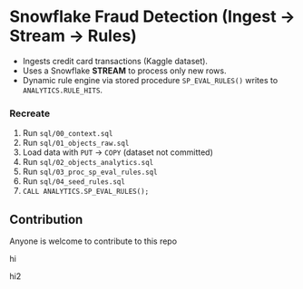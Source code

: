 ﻿# Snowflake Fraud Detection (Ingest → Stream → Rules)

- Ingests credit card transactions (Kaggle dataset).
- Uses a Snowflake **STREAM** to process only new rows.
- Dynamic rule engine via stored procedure `SP_EVAL_RULES()` writes to `ANALYTICS.RULE_HITS`.

### Recreate

1. Run `sql/00_context.sql`
2. Run `sql/01_objects_raw.sql`
3. Load data with `PUT` → `COPY` (dataset not committed)
4. Run `sql/02_objects_analytics.sql`
5. Run `sql/03_proc_sp_eval_rules.sql`
6. Run `sql/04_seed_rules.sql`
7. `CALL ANALYTICS.SP_EVAL_RULES();`



## Contribution

Anyone is welcome to contribute to this repo

hi

hi2
